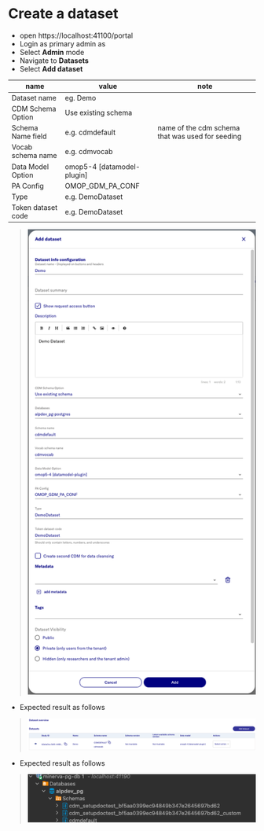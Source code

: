 # Create a dataset 
- open https://localhost:41100/portal
- Login as primary admin as
- Select **Admin** mode
- Navigate to **Datasets**
- Select **Add dataset**

name | value | note
--- | --- | ---
Dataset name | eg. Demo
CDM Schema Option | Use existing schema
Schema Name field | e.g. cdmdefault | name of the cdm schema that was used for seeding
Vocab schema name | e.g. cdmvocab
Data Model Option | omop5-4 [datamodel-plugin]
PA Config | OMOP_GDM_PA_CONF
Type | e.g. DemoDataset
Token dataset code | e.g. DemoDataset

> ![Add Dataset](../images/datasets/AddDataset.png)

- Expected result as follows

> ![Datasets](../images/datasets/ConfirmDatasetsPortal.png)

- Expected result as follows

> ![Datasets](../images/datasets/ConfirmDatasetsDBeaver.png)